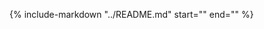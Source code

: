 {%
   include-markdown "../README.md"
   start="<!--introduction-start-->"
   end="<!--introduction-end-->"
%}

[License]: ./about/license.md
[Observer Pattern]: ./dev-guide/Observer_Pattern_Implementation.md
[Service Persistence]: ./user-guide/Service_Persistence.md
[Defining DataService]: ./getting-started.md#defining-a-dataservice
[Web Interface Access]: ./getting-started.md#accessing-the-web-interface
[Short RPC Client]: ./getting-started.md#connecting-to-the-service-via-python-rpc-client
[Customizing Web Interface]: ./user-guide/interaction/main.md#customization-options
[Task Management]: ./user-guide/Tasks.md
[Units]: ./user-guide/Understanding-Units.md
[Property Validation]: ./user-guide/Validating-Property-Setters.md
